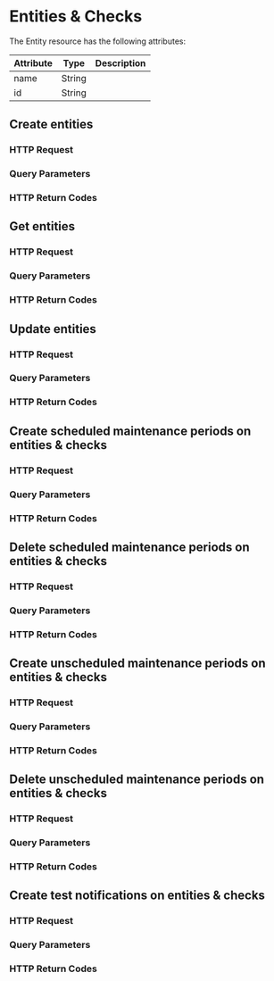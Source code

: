# Entities &amp; Checks

The Entity resource has the following attributes:

Attribute | Type | Description
--- | --- | ---
name | String |
id | String |


## Create entities

### HTTP Request

### Query Parameters

### HTTP Return Codes


## Get entities

### HTTP Request

### Query Parameters

### HTTP Return Codes


## Update entities

### HTTP Request

### Query Parameters

### HTTP Return Codes


## Create scheduled maintenance periods on entities &amp; checks

### HTTP Request

### Query Parameters

### HTTP Return Codes


## Delete scheduled maintenance periods on entities &amp; checks

### HTTP Request

### Query Parameters

### HTTP Return Codes


## Create unscheduled maintenance periods on entities &amp; checks

### HTTP Request

### Query Parameters

### HTTP Return Codes


## Delete unscheduled maintenance periods on entities &amp; checks

### HTTP Request

### Query Parameters

### HTTP Return Codes


## Create test notifications on entities &amp; checks

### HTTP Request

### Query Parameters

### HTTP Return Codes
